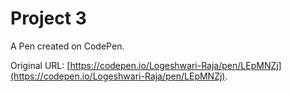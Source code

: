 # Project 3

A Pen created on CodePen.

Original URL: [https://codepen.io/Logeshwari-Raja/pen/LEpMNZj](https://codepen.io/Logeshwari-Raja/pen/LEpMNZj).

